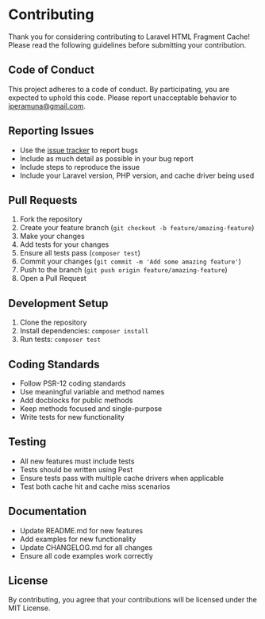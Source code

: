 # Contributing

Thank you for considering contributing to Laravel HTML Fragment Cache! Please read the following guidelines before submitting your contribution.

## Code of Conduct

This project adheres to a code of conduct. By participating, you are expected to uphold this code. Please report unacceptable behavior to iperamuna@gmail.com.

## Reporting Issues

- Use the [issue tracker](https://github.com/iperamuna/laravel-html-fragment-cache/issues) to report bugs
- Include as much detail as possible in your bug report
- Include steps to reproduce the issue
- Include your Laravel version, PHP version, and cache driver being used

## Pull Requests

1. Fork the repository
2. Create your feature branch (`git checkout -b feature/amazing-feature`)
3. Make your changes
4. Add tests for your changes
5. Ensure all tests pass (`composer test`)
6. Commit your changes (`git commit -m 'Add some amazing feature'`)
7. Push to the branch (`git push origin feature/amazing-feature`)
8. Open a Pull Request

## Development Setup

1. Clone the repository
2. Install dependencies: `composer install`
3. Run tests: `composer test`

## Coding Standards

- Follow PSR-12 coding standards
- Use meaningful variable and method names
- Add docblocks for public methods
- Keep methods focused and single-purpose
- Write tests for new functionality

## Testing

- All new features must include tests
- Tests should be written using Pest
- Ensure tests pass with multiple cache drivers when applicable
- Test both cache hit and cache miss scenarios

## Documentation

- Update README.md for new features
- Add examples for new functionality
- Update CHANGELOG.md for all changes
- Ensure all code examples work correctly

## License

By contributing, you agree that your contributions will be licensed under the MIT License.
